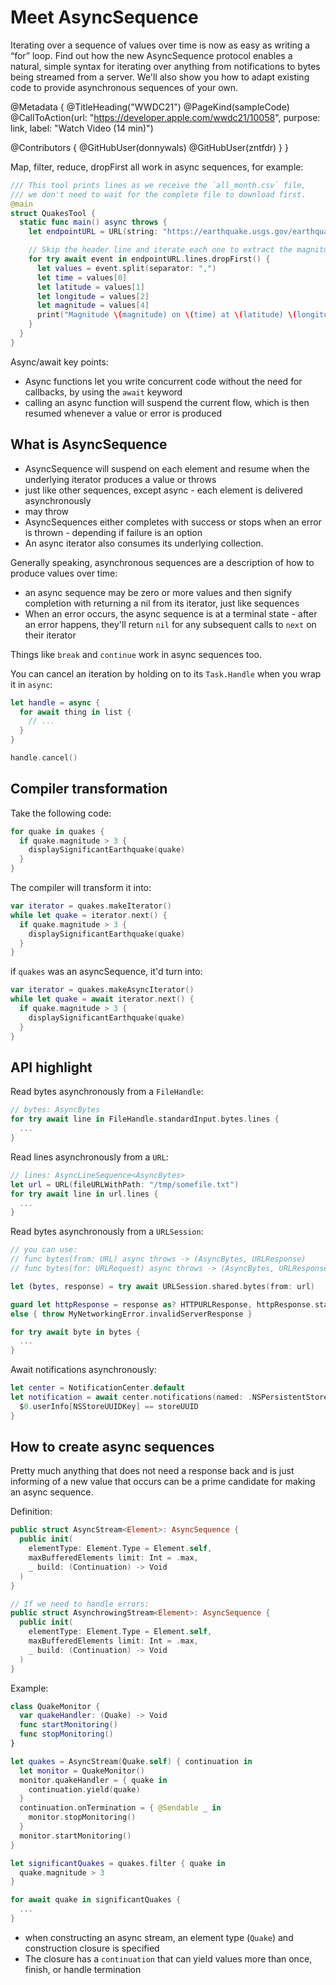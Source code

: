 # Meet AsyncSequence

Iterating over a sequence of values over time is now as easy as writing a “for” loop. Find out how the new AsyncSequence protocol enables a natural, simple syntax for iterating over anything from notifications to bytes being streamed from a server. We'll also show you how to adapt existing code to provide asynchronous sequences of your own.

@Metadata {
   @TitleHeading("WWDC21")
   @PageKind(sampleCode)
   @CallToAction(url: "https://developer.apple.com/wwdc21/10058", purpose: link, label: "Watch Video (14 min)")

   @Contributors {
      @GitHubUser(donnywals)
      @GitHubUser(zntfdr)
   }
}



Map, filter, reduce, dropFirst all work in async sequences, for example:

```swift
/// This tool prints lines as we receive the `all_month.csv` file, 
/// we don't need to wait for the complete file to download first.
@main
struct QuakesTool {
  static func main() async throws {
    let endpointURL = URL(string: "https://earthquake.usgs.gov/earthquakes/feed/v1.0/summary/all_month.csv")!

    // Skip the header line and iterate each one to extract the magnitude, time, latitude and longitude
    for try await event in endpointURL.lines.dropFirst() {
      let values = event.split(separator: ",")
      let time = values[0]
      let latitude = values[1]
      let longitude = values[2]
      let magnitude = values[4]
      print("Magnitude \(magnitude) on \(time) at \(latitude) \(longitude)")
    }
  }
}
```

Async/await key points:

- Async functions let you write concurrent code without the need for callbacks, by using the `await` keyword
- calling an async function will suspend the current flow, which is then resumed whenever a value or error is produced

## What is AsyncSequence

- AsyncSequence will suspend on each element and resume when the underlying iterator produces a value or throws
- just like other sequences, except async - each element is delivered asynchronously
- may throw
- AsyncSequences either completes with success or stops when an error is thrown - depending if failure is an option
- An async iterator also consumes its underlying collection.

Generally speaking, asynchronous sequences are a description of how to produce values over time:

- an async sequence may be zero or more values and then signify completion with returning a nil from its iterator, just like sequences
- When an error occurs, the async sequence is at a terminal state - after an error happens, they'll return `nil` for any subsequent calls to `next` on their iterator

Things like `break` and `continue` work in async sequences too.

You can cancel an iteration by holding on to its `Task.Handle` when you wrap it in `async`:

```swift
let handle = async {
  for await thing in list {
    // ...
  }
}

handle.cancel()
```

## Compiler transformation

Take the following code:

```swift
for quake in quakes {
  if quake.magnitude > 3 {
    displaySignificantEarthquake(quake)
  }
}
```

The compiler will transform it into:

```swift
var iterator = quakes.makeIterator()
while let quake = iterator.next() {
  if quake.magnitude > 3 {
    displaySignificantEarthquake(quake)
  }
}
```

if `quakes` was an asyncSequence, it'd turn into:

```swift
var iterator = quakes.makeAsyncIterator()
while let quake = await iterator.next() {
  if quake.magnitude > 3 {
    displaySignificantEarthquake(quake)
  }
}
```

## API highlight

Read bytes asynchronously from a `FileHandle`:

```swift
// bytes: AsyncBytes
for try await line in FileHandle.standardInput.bytes.lines {
  ...
}
```

Read lines asynchronously from a `URL`:

```swift
// lines: AsyncLineSequence<AsyncBytes>
let url = URL(fileURLWithPath: "/tmp/somefile.txt")
for try await line in url.lines {
  ...
}
```

Read bytes asynchronously from a `URLSession`:

```swift
// you can use:
// func bytes(from: URL) async throws -> (AsyncBytes, URLResponse)
// func bytes(for: URLRequest) async throws -> (AsyncBytes, URLResponse)

let (bytes, response) = try await URLSession.shared.bytes(from: url)

guard let httpResponse = response as? HTTPURLResponse, httpResponse.statusCode == 200 /* OK */
else { throw MyNetworkingError.invalidServerResponse }

for try await byte in bytes {
  ...
}
```

Await notifications asynchronously:

```swift
let center = NotificationCenter.default
let notification = await center.notifications(named: .NSPersistentStoreRemoteChange).first {
  $0.userInfo[NSStoreUUIDKey] == storeUUID
}
```

## How to create async sequences

Pretty much anything that does not need a response back and is just informing of a new value that occurs can be a prime candidate for making an async sequence.

Definition:

```swift
public struct AsyncStream<Element>: AsyncSequence {
  public init(
    elementType: Element.Type = Element.self,
    maxBufferedElements limit: Int = .max,
    _ build: (Continuation) -> Void
  )
}

// If we need to handle errors:
public struct AsynchrowingStream<Element>: AsyncSequence {
  public init(
    elementType: Element.Type = Element.self,
    maxBufferedElements limit: Int = .max,
    _ build: (Continuation) -> Void
  )
}
```
Example:

```swift
class QuakeMonitor {
  var quakeHandler: (Quake) -> Void 
  func startMonitoring()
  func stopMonitoring()
}

let quakes = AsyncStream(Quake.self) { continuation in
  let monitor = QuakeMonitor()
  monitor.quakeHandler = { quake in
    continuation.yield(quake)
  }
  continuation.onTermination = { @Sendable _ in
    monitor.stopMonitoring()
  }
  monitor.startMonitoring()
}

let significantQuakes = quakes.filter { quake in
  quake.magnitude > 3
}

for await quake in significantQuakes {
  ...
}
```

- when constructing an async stream, an element type (`Quake`) and construction closure is specified
- The closure has a `continuation` that can yield values more than once, finish, or handle termination
